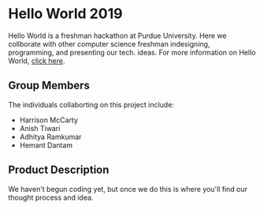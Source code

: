 # Hello World 2019

Hello World is a freshman hackathon at Purdue University. Here we collborate with other computer science freshman indesigning, programming, and presenting our tech. ideas. For more information on Hello World, [click here](https://helloworldpurdue.com).

## Group Members

The individuals collaborting on this project include:
- Harrison McCarty
- Anish Tiwari
- Adhitya Ramkumar
- Hemant Dantam

## Product Description

We haven't begun coding yet, but once we do this is where you'll find our thought process and idea. 

